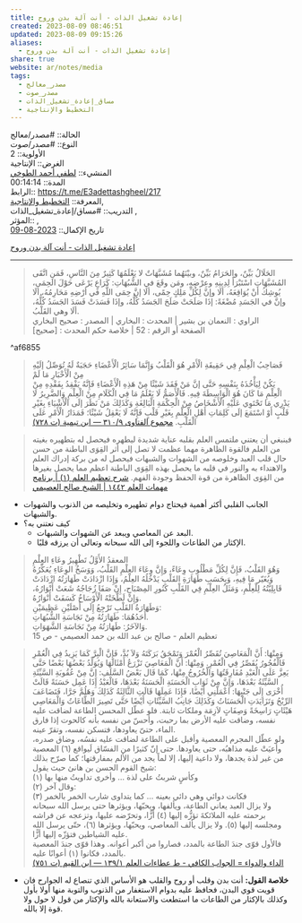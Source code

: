 ```yaml
---  
title: إعادة تشغيل الذات - أنت آلة بدن وروح  
created: 2023-08-09 08:46:51  
updated: 2023-08-09 09:15:26  
aliases:  
  - إعادة تشغيل الذات - أنت آلة بدن وروح  
share: true  
website: ar/notes/media  
tags:  
  - مصدر_معالج  
  - مصدر_صوت  
  - مساق_إعادة_تشغيل_الذات  
  - التخطيط واﻹنتاجية  
---  
```

  
  
  
الحالة:: #مصدر/معالج    
النوع:: #مصدر/صوت     
اﻷولوية:: 2    
الغرض:: الإنتاجية    
المنشيء:: [لطفي أحمد الطوخي](%D9%84%D8%B7%D9%81%D9%8A%20%D8%A3%D8%AD%D9%85%D8%AF%20%D8%A7%D9%84%D8%B7%D9%88%D8%AE%D9%8A.md)    
المدة:: 00:14:14    
الرابط:: <https://t.me/E3adettashgheel/217>    
المعرفة:: [التخطيط واﻹنتاجية](%D8%A7%D9%84%D8%AA%D8%AE%D8%B7%D9%8A%D8%B7%20%D9%88%D8%A7%EF%BB%B9%D9%86%D8%AA%D8%A7%D8%AC%D9%8A%D8%A9.md),    
التدريب:: #مساق/إعادة_تشغيل_الذات ,    
المؤثر:: ,    
تاريخ اﻹكمال:: [2023-08-09](2023-08-09.md)  
  
[إعادة تشغيل الذات - أنت آلة بدن وروح](https://t.me/E3adettashgheel/217)  
  
---  
  
> الحَلَالُ بَيِّنٌ، والحَرَامُ بَيِّنٌ، وبيْنَهُما مُشَبَّهَاتٌ لا يَعْلَمُهَا كَثِيرٌ مِنَ النَّاسِ، فَمَنِ اتَّقَى المُشَبَّهَاتِ اسْتَبْرَأَ لِدِينِهِ وعِرْضِهِ، ومَن وقَعَ في الشُّبُهَاتِ: كَرَاعٍ يَرْعَى حَوْلَ الحِمَى، يُوشِكُ أنْ يُوَاقِعَهُ، ألَا وإنَّ لِكُلِّ مَلِكٍ حِمًى، ألَا إنَّ حِمَى اللَّهِ في أرْضِهِ مَحَارِمُهُ، ألَا وإنَّ في الجَسَدِ مُضْغَةً: إذَا صَلَحَتْ صَلَحَ الجَسَدُ كُلُّهُ، وإذَا فَسَدَتْ فَسَدَ الجَسَدُ كُلُّهُ، ألَا وهي القَلْبُ.    
الراوي : النعمان بن بشير | المحدث : البخاري | المصدر : صحيح البخاري    
الصفحة أو الرقم : 52 | خلاصة حكم المحدث : [صحيح]  
  
^af6855  
  
> فَصَاحِبُ الْعِلْمِ فِي حَقِيقَةِ الْأَمْرِ هُوَ الْقَلْبُ وَإِنَّمَا سَائِرُ الْأَعْضَاءِ حَجَبَةٌ لَهُ تُوَصِّلُ إلَيْهِ مِنْ الْأَخْبَارِ مَا لَمْ    
يَكُنْ لِيَأْخُذَهُ بِنَفْسِهِ حَتَّى إنَّ مَنْ فَقَدَ شَيْئًا مِنْ هَذِهِ الْأَعْضَاءِ فَإِنَّهُ يَفْقِدُ بِفَقْدِهِ مِنْ الْعِلْمِ مَا كَانَ هُوَ الْوَاسِطَةَ فِيهِ. فَالْأَصَمُّ لَا يَعْلَمُ مَا فِي الْكَلَامِ مِنْ الْعِلْمِ وَالضَّرِيرُ لَا يَدْرِي مَا تَحْتَوِي عَلَيْهِ الْأَشْخَاصُ مِنْ الْحِكْمَةِ الْبَالِغَةِ وَكَذَلِكَ مَنْ نَظَرَ إلَى الْأَشْيَاءِ بِغَيْرِ قَلْبٍ أَوْ اسْتَمَعَ إلَى كَلِمَاتِ أَهْلِ الْعِلْمِ بِغَيْرِ قَلْبٍ فَإِنَّهُ لَا يَعْقِلُ شَيْئًا؛ فَمَدَارُ الْأَمْرِ عَلَى الْقَلْبِ. [مجموع الفتاوى ٩/‏٣١٠ — ابن تيمية (ت ٧٢٨)](https://app.turath.io/book/7289?page=4575)  
  
> فينبغي أن يعتني ملتمس العلم بقلبه عناية شديدة ليطهره فيحصل له بتطهيره بغيته من العلم فالقوة الظاهرة مهما عظمت لا تصل إلى أثر القِوَى الباطنة من حسن حال قلب العبد وخلوصه من الشهوات والشبهات فيحصل له من بركة إدراك العلم والاهتداء به والنور في قلبه ما يحصل بهذه القِوَى الباطنة اعظم مما يحصل بغيرها من القِوَى الظاهرة من قوة الحفظ وجودة الفهم. [شرح تعظيم العلم (١) | برنامج مهمات العلم ١٤٤٢ | الشيخ صالح العصيمي](https://baheth.ieasybooks.com/media/%D8%B4%D8%B1%D8%AD-%D8%AA%D8%B9%D8%B8%D9%8A%D9%85-%D8%A7%D9%84%D8%B9%D9%84%D9%85-%D9%A1-%D8%A8%D8%B1%D9%86%D8%A7%D9%85%D8%AC-%D9%85%D9%87%D9%85%D8%A7%D8%AA-%D8%A7%D9%84%D8%B9%D9%84%D9%85-%D9%A1%D9%A4%D9%A4%D9%A2-%D8%A7%D9%84%D8%B4%D9%8A%D8%AE-%D8%B5%D8%A7%D9%84%D8%AD-%D8%A7%D9%84%D8%B9%D8%B5%D9%8A%D9%85%D9%8A?cue=702409)  
  
- الجانب القلبي أكثر أهمية فيحتاج دوام تطهيره وتخليصه من الذنوب والشهوات والشبهات.  
- كيف نعتني به؟  
  - البعد عن المعاصي ويبعد عن الشهوات والشبهات.  
  - اﻹكثار من الطاعات واللجوء إلى الله سبحانه وتعالى أن يرزقه قلبًا.  
  
> المعقدُ الأَوَّلُ تَطْهِيرُ وعَاءِ العِلْمِ    
وَهُوَ القَلْبُ، فَإِنَّ لِكُلِّ مَطْلُوبِ وِعَاءً، وَإِنَّ وِعَاءَ العِلْمِ القَلْبُ، وَوَسَخُ الوِعَاءِ يُعَكِّرُهُ وَيُغَيّر مَا فِيهِ، وَبِحَسَبِ طَهَارَةِ القَلْبِ يَدْخُلُهُ العِلْمُ، وَإِذَا ازْدَادَتْ طَهَارَتُهُ ازْدَادَتْ قَابِلِيَّتُهُ لِلْعِلْمِ، وَمَثَلُ العِلْمِ فِي القَلْبِ كَنُورِ المِصْبَاحِ، إِنْ صَفَا زُجَاجُهُ شَعَتْ أَنْوَارُهُ، وَإِنْ لَطَّخَتْهُ الْأَوْسَاخُ كَسَفَتْ أَنْوَارُهُ.    
وَطَهَارَةُ القَلْبِ تَرْجِعُ إِلَى أَصْلَيْنِ عَظِيمَيْنِ:    
أَحَدُهُمَا: طَهَارَتُهُ مِنْ نَجَاسَةِ الشُّبُهَاتِ.    
وَالآخَرُ: طَهَارَتُهُ مِنْ نَجَاسَةِ الشَّهَوَاتِ.    
تعظيم العلم - صالح بن عبد الله بن حمد العصيمي - ص 15  
  
> وَمِنْهَا: أَنَّ الْمَعَاصِيَ تُقَصِّرُ الْعُمْرَ وَتَمْحَقُ بَرَكَتَهُ وَلاَ بُدَّ، فَإِنَّ الْبِرَّ كَمَا يَزِيدُ فِي الْعُمْرِ فَالْفُجُورُ يُقَصِّرُ فِي الْعُمْرِ. وَمِنْهَا: أَنَّ الْمَعَاصِيَ تَزْرَعُ أَمْثَالَهَا وَيُوَلِّدُ بَعْضُهَا بَعْضًا حَتَّى يَعِزَّ عَلَى الْعَبْدِ مُفَارِقَتُهَا وَالْخُرُوجُ مِنْهَا، كَمَا قَال بَعْضُ السَّلَفِ: إِنَّ مِنْ عُقُوبَةِ السَّيِّئَةِ السَّيِّئَةُ بَعْدَهَا، وَإِنَّ مِنْ ثَوَابِ الْحَسَنَةِ الْحَسَنَةُ بَعْدَهَا، فَالْعَبْدُ إِذَا عَمِل حَسَنَةً قَالَتْ أُخْرَى إِلَى جَنْبِهَا: اعْمَلْنِي أَيْضًا، فَإِذَا عَمِلَهَا قَالَتِ الثَّالِثَةُ كَذَلِكَ وَهَلُمَّ جَرَّا، فَتَضَاعَفَ الرِّبْحُ وَتَزَايَدَتِ الْحَسَنَاتُ وَكَذَلِكَ جَانِبُ السَّيِّئَاتِ أَيْضًا حَتَّى تَصِيرَ الطَّاعَاتُ وَالْمَعَاصِي هَيْئَاتٍ رَاسِخَةً وَصِفَاتٍ لاَزِمَة وملكات ثابتة. فلو عطّل المحسن الطاعة لضاقت عليه نفسه، وضاقت عليه الأرض بما رحبت، وأحسّ من نفسه بأنه كالحوت إذا فارق الماء، حتىّ يعاودها، فتسكن نفسه، وتقرّ عينه.    
ولو عطّل المجرم المعصية وأقبل على الطاعة لضاقت عليه نفسُه، وضاق صدره، وأعيَتْ عليه مذاهبُه، حتى يعاودها. حتى إنّ كثيرًا من الفسّاق لَيواقع (٦) المعصية من غير لذة يجدها، ولا داعية إليها، إلا لماً يجد من الألم بمفارقتها؛ كما صرّح بذلك شيخ القوم الحسن بن هانئ حيث يقول:    
وكأسٍ شربتُ على لذة … وأخرى تداويتُ منها بها (١)    
وقال آخر (٢):    
فكانت دوائي وهي دائي بعينه … كما يتداوى شارب الخمر بالخمر (٣)    
ولا يزال العبد يعاني الطاعة، ويألفها، ويحبّها، ويؤثرها حتى يرسل الله سبحانه برحمته عليه الملائكةَ تؤزُّه إليها (٤) أزًّا، وتحرّضه عليها، وتزعجه عن فراشه ومجلسه إليها (٥). ولا يزال يألف المعاصي، ويحبّها، ويؤثرها (٦)، حتّى يرسل الله عليه الشياطين فتؤزّه إليها أزًّا.    
فالأول قوّى جندَ الطاعة بالمدد، فصاروا من أكبر أعوانه. وهذا قوّى جندَ المعصية بالمدد، فكانوا (١) أعوانًا عليه.    
[الداء والدواء = الجواب الكافي - ط عطاءات العلم ١/‏١٣٩ — ابن القيم (ت ٧٥١)](https://app.turath.io/book/98093?page=208)  
  
- **خلاصة القول:** أنت بدن وقلب أو روح والقلب هو الأساس الذي تنصاع له الجوارح فان قويت قوي البدن، فحافظ عليه بدوام الاستغفار من الذنوب والتوبة منها أولا بأول وكذلك بالإكثار من الطاعات ما استطعت والاستعانة بالله والإكثار من قول لا حول ولا قوة إلا بالله.  
